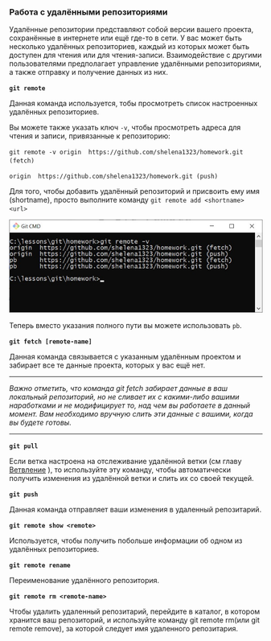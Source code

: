 ### **Работа с удалёнными репозиториями**

Удалённые репозитории представляют собой версии вашего проекта, сохранённые в интернете или ещё где-то в сети. У вас может быть несколько удалённых репозиториев, каждый из которых может быть доступен для чтения или для чтения-записи. Взаимодействие с другими пользователями предполагает управление удалёнными репозиториями, а также отправку и получение данных из них. 

 **`git remote`**

Данная команда используется, тобы просмотреть список настроенных удалённых репозиториев.

Вы можете также указать ключ `-v`, чтобы просмотреть адреса для чтения и записи, привязанные к репозиторию:

`git remote -v
origin  https://github.com/shelena1323/homework.git (fetch)`

`origin  https://github.com/shelena1323/homework.git (push)`

Для того, чтобы добавить удалённый репозиторий и присвоить ему имя (shortname), просто выполните команду `git remote add <shortname> <url>`


![ris1](/ISO/2.jpg)

Теперь вместо указания полного пути вы можете использовать `pb`.

**`git fetch [remote-name]`**

Данная команда связывается с указанным удалённым проектом и забирает все те данные проекта, которых у вас ещё нет.

---

*Важно отметить, что команда git fetch забирает данные в ваш локальный репозиторий, но не сливает их с какими-либо вашими наработками и не модифицирует то, над чем вы работаете в данный момент. Вам необходимо вручную слить эти данные с вашими, когда вы будете готовы.*

---

**`git pull`**

Если ветка настроена на отслеживание удалённой ветки (см главу [Ветвление]() ), то используйте эту команду, чтобы автоматически получить изменения из удалённой ветки и слить их со своей текущей.

**`git push`**

Данная команда отправляет ваши изменения в удаленный репозитарий.

**`git remote show <remote>`**

Используется, чтобы получить побольше информации об одном из удалённых репозиториев.

**`git remote rename`**

Переименование удалённого репозитория.

**`git remote rm <remote-name>`**

Чтобы удалить удаленный репозитарий, перейдите в каталог, в котором хранится ваш репозиторий, и используйте команду git remote rm(или git remote remove), за которой следует имя удаленного репозитария.